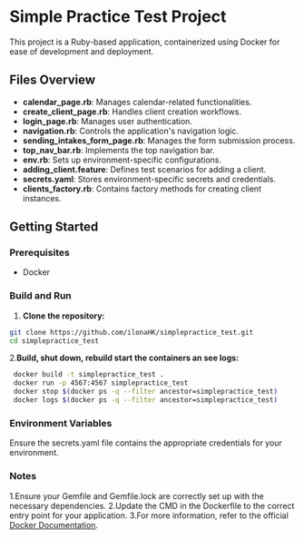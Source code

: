 # Simple Practice Test Project

This project is a Ruby-based application, containerized using Docker for ease of development and deployment.

## Files Overview

- **calendar_page.rb**: Manages calendar-related functionalities.
- **create_client_page.rb**: Handles client creation workflows.
- **login_page.rb**: Manages user authentication.
- **navigation.rb**: Controls the application's navigation logic.
- **sending_intakes_form_page.rb**: Manages the form submission process.
- **top_nav_bar.rb**: Implements the top navigation bar.
- **env.rb**: Sets up environment-specific configurations.
- **adding_client.feature**: Defines test scenarios for adding a client.
- **secrets.yaml**: Stores environment-specific secrets and credentials.
- **clients_factory.rb**: Contains factory methods for creating client instances.

## Getting Started

### Prerequisites

- Docker

### Build and Run

1. **Clone the repository:**
  ```sh
  git clone https://github.com/ilonaHK/simplepractice_test.git
  cd simplepractice_test
  ``` 
2.**Build, shut down, rebuild start the containers an see logs:**
```sh
 docker build -t simplepractice_test .
 docker run -p 4567:4567 simplepractice_test
 docker stop $(docker ps -q --filter ancestor=simplepractice_test)
 docker logs $(docker ps -q --filter ancestor=simplepractice_test)
```

### Environment Variables
Ensure the secrets.yaml file contains the appropriate credentials for your environment.

### Notes

1.Ensure your Gemfile and Gemfile.lock are correctly set up with the necessary dependencies.
2.Update the CMD in the Dockerfile to the correct entry point for your application.
3.For more information, refer to the official [Docker Documentation](Docker).


